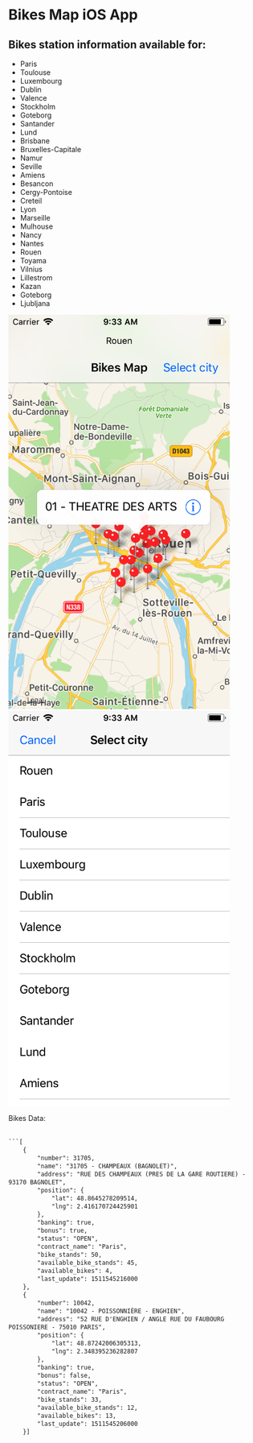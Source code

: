# Bikes Map iOS App

## Bikes station information available for:
- Paris
- Toulouse
- Luxembourg
- Dublin
- Valence
- Stockholm
- Goteborg
- Santander
- Lund
- Brisbane
- Bruxelles-Capitale
- Namur
- Seville
- Amiens
- Besancon
- Cergy-Pontoise
- Creteil
- Lyon
- Marseille
- Mulhouse
- Nancy
- Nantes
- Rouen
- Toyama
- Vilnius
- Lillestrom
- Kazan
- Goteborg
- Ljubljana

![Alt text](image1.png?raw=true " ")
![Alt text](image2.png?raw=true " ")



Bikes Data:
``` https://api.jcdecaux.com/vls/v1/stations?apiKey={APi_KEY}&contract=paris

```[
	{
		"number": 31705,
		"name": "31705 - CHAMPEAUX (BAGNOLET)",
		"address": "RUE DES CHAMPEAUX (PRES DE LA GARE ROUTIERE) - 93170 BAGNOLET",
		"position": {
			"lat": 48.8645278209514,
			"lng": 2.416170724425901
		},
		"banking": true,
		"bonus": true,
		"status": "OPEN",
		"contract_name": "Paris",
		"bike_stands": 50,
		"available_bike_stands": 45,
		"available_bikes": 4,
		"last_update": 1511545216000
	},
	{
		"number": 10042,
		"name": "10042 - POISSONNIÈRE - ENGHIEN",
		"address": "52 RUE D'ENGHIEN / ANGLE RUE DU FAUBOURG POISSONIERE - 75010 PARIS",
		"position": {
			"lat": 48.87242006305313,
			"lng": 2.348395236282807
		},
		"banking": true,
		"bonus": false,
		"status": "OPEN",
		"contract_name": "Paris",
		"bike_stands": 33,
		"available_bike_stands": 12,
		"available_bikes": 13,
		"last_update": 1511545206000
	}]
